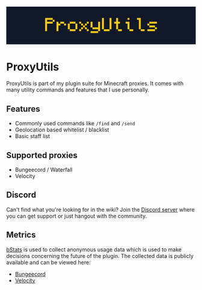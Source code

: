 ![ProxyUtilsBanner](/assets/proxyutils-banner.png)

# ProxyUtils
ProxyUtils is part of my plugin suite for Minecraft proxies. It comes with many utility commands and features that I use personally.

## Features
- Commonly used commands like `/find` and `/send`
- Geolocation based whitelist / blacklist
- Basic staff list

## Supported proxies
- Bungeecord / Waterfall
- Velocity

## Discord
Can't find what you're looking for in the wiki?
Join the [Discord server](https://discord.gg/hNMvqruCuK) where you can get support or just hangout with the community.

## Metrics
[bStats](https://bstats.org) is used to collect anonymous usage data which is used to make decisions concerning the future of the plugin.
The collected data is publicly available and can be viewed here:
- [Bungeecord](https://bstats.org/plugin/bungeecord/ProxyUtils/18438)
- [Velocity](https://bstats.org/plugin/velocity/ProxyUtils/18439)
